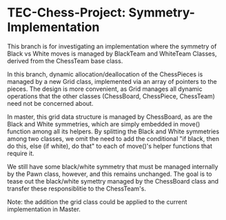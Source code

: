 # TEC-Chess-Project: Symmetry-Implementation
 
This branch is for investigating an implementation where the symmetry of Black vs White moves is managed by BlackTeam and WhiteTeam Classes, derived from the ChessTeam base class.

In this branch, dynamic allocation/deallocation of the ChessPieces is managed by a new Grid class, implemented via an array of pointers to the pieces. The design is more convenient, as Grid manages all dynamic operations that the other classes (ChessBoard, ChessPiece, ChessTeam) need not be concerned about.  

In master, this grid data structure is managed by ChessBoard, as are the Black and White symmetries, which are simply embedded in move() function among all its helpers. By splitting the Black and White symmetries among two classes, we omit the need to add the conditional "if black, then do this, else (if white), do that" to each of move()'s helper functions that require it.

We still have some black/white symmetry that must be managed internally by the Pawn class, however, and this remains unchanged. The goal is to tease out the black/white symettry managed by the ChessBoard class and transfer these responsiblitie to the ChessTeam's.

Note: the addition the grid class could be applied to the current implementation in Master.
